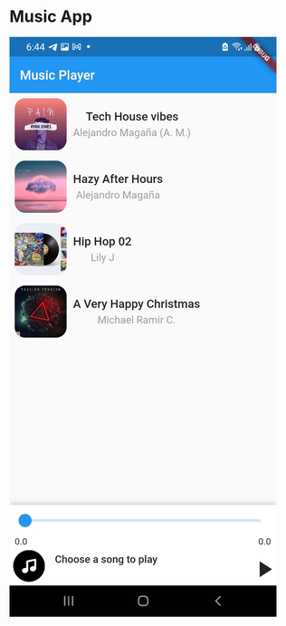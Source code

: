 <h1>Music App</h1>

![ScreenShot](https://github.com/Ebrahim1133/Music-App-Using-Flutter/blob/master/Screenshot_20220506-064456.jpg)

